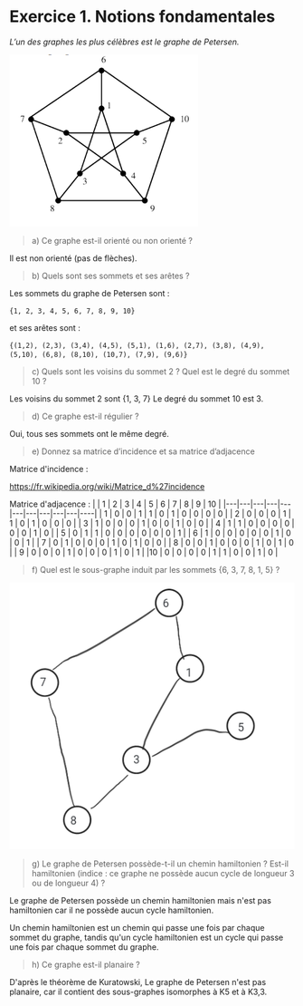 # Exercice 1. Notions fondamentales

 *L’un des graphes les plus célèbres est le graphe de Petersen.*

 ![Graphe de Petersen](./graphe_petersen.png "Title Text 1")


>a) Ce graphe est-il orienté ou non orienté ?

Il est non orienté (pas de flèches).

>b) Quels sont ses sommets et ses arêtes ?

Les sommets du graphe de Petersen sont :
```
{1, 2, 3, 4, 5, 6, 7, 8, 9, 10}
```
et ses arêtes sont :
```
{(1,2), (2,3), (3,4), (4,5), (5,1), (1,6), (2,7), (3,8), (4,9), (5,10), (6,8), (8,10), (10,7), (7,9), (9,6)}
```

>c) Quels sont les voisins du sommet 2 ? Quel est le degré du sommet 10 ?

Les voisins du sommet 2 sont {1, 3, 7}
Le degré du sommet 10 est 3.

>d) Ce graphe est-il régulier ?

Oui, tous ses sommets ont le même degré.

>e) Donnez sa matrice d’incidence et sa matrice d’adjacence

Matrice d'incidence :

https://fr.wikipedia.org/wiki/Matrice_d%27incidence

Matrice d'adjacence :
|   | 1 | 2 | 3 | 4 | 5 | 6 | 7 | 8 | 9 | 10 |
|---|---|---|---|---|---|---|---|---|---|----|
| 1 | 0 | 0 | 1 | 1 | 0 | 1 | 0 | 0 | 0 | 0  |
| 2 | 0 | 0 | 0 | 1 | 1 | 0 | 1 | 0 | 0 | 0  |
| 3 | 1 | 0 | 0 | 0 | 1 | 0 | 0 | 1 | 0 | 0  |
| 4 | 1 | 1 | 0 | 0 | 0 | 0 | 0 | 0 | 1 | 0  |
| 5 | 0 | 1 | 1 | 0 | 0 | 0 | 0 | 0 | 0 | 1  |
| 6 | 1 | 0 | 0 | 0 | 0 | 0 | 1 | 0 | 0 | 1  |
| 7 | 0 | 1 | 0 | 0 | 0 | 1 | 0 | 1 | 0 | 0  |
| 8 | 0 | 0 | 1 | 0 | 0 | 0 | 1 | 0 | 1 | 0  |
| 9 | 0 | 0 | 0 | 1 | 0 | 0 | 0 | 1 | 0 | 1  |
|10 | 0 | 0 | 0 | 0 | 1 | 1 | 0 | 0 | 1 | 0  |


>f) Quel est le sous-graphe induit par les sommets {6, 3, 7, 8, 1, 5} ?

![Sous-graphe](./exo1.Qf.png "Title Text 1")

>g) Le graphe de Petersen possède-t-il un chemin hamiltonien ? Est-il hamiltonien (indice : ce graphe ne possède aucun cycle de longueur 3 ou de longueur 4) ?

Le graphe de Petersen possède un chemin hamiltonien mais n'est pas hamiltonien car il ne possède aucun cycle hamiltonien.

Un chemin hamiltonien est un chemin qui passe une fois par chaque sommet du graphe, tandis qu'un cycle hamiltonien est un cycle qui passe une fois par chaque sommet du graphe.

>h) Ce graphe est-il planaire ?

D'après le théorème de Kuratowski, Le graphe de Petersen n'est pas planaire, car il contient des sous-graphes isomorphes à K5 et à K3,3.
